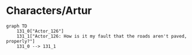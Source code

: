 # Characters/Artur


```mermaid
graph TD
    131_0["Actor_126"]
    131_1["Actor_126: How is it my fault that the roads aren't paved, properly?"]
    131_0 --> 131_1
```